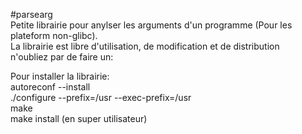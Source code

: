 #parsearg  
Petite librairie pour anylser les arguments d'un programme (Pour les plateform non-glibc).  
La librairie est libre d'utilisation, de modification et de distribution  
n'oubliez par de faire un:  

Pour installer la librairie:  
	autoreconf --install  
	./configure --prefix=/usr --exec-prefix=/usr  
	make  
	make install (en super utilisateur)
